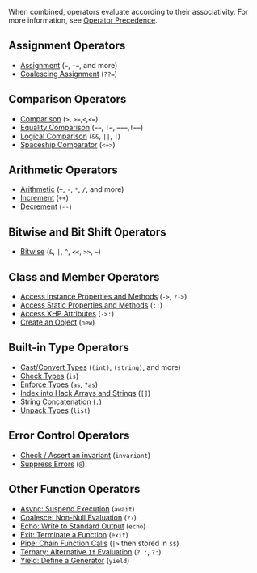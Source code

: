 When combined, operators evaluate according to their associativity. For more information, see [Operator Precedence](/hack/expressions-and-operators/operator-precedence).

## Assignment Operators
* [Assignment](/hack/expressions-and-operators/assignment) (`=`, `+=`, and more)
* [Coalescing Assignment](/hack/expressions-and-operators/coalesce#coalescing-assignment-operator) (`??=`)

## Comparison Operators
* [Comparison](/hack/expressions-and-operators/comparisons) (`>`, `>=`,`<`,`<=`)
* [Equality Comparison](/hack/expressions-and-operators/equality) (`==`, `!=`, `===`,`!==`)
* [Logical Comparison](/hack/expressions-and-operators/logical-operators) (`&&`, `||`, `!`)
* [Spaceship Comparator](/hack/expressions-and-operators/equality#the-spaceship-operator) (`<=>`)

## Arithmetic Operators
* [Arithmetic](/hack/expressions-and-operators/arithmetic) (`+`, `-`, `*`, `/`, and more)
* [Increment](/hack/expressions-and-operators/incrementing-and-decrementing) (`++`)
* [Decrement](/hack/expressions-and-operators/incrementing-and-decrementing) (`--`)

## Bitwise and Bit Shift Operators
* [Bitwise](/hack/expressions-and-operators/bitwise-operators) (`&`, `|`, `^`, `<<`, `>>`, `~`)

## Class and Member Operators
* [Access Instance Properties and Methods](/hack/expressions-and-operators/member-selection) (`->`, `?->`)
* [Access Static Properties and Methods](/hack/expressions-and-operators/scope-resolution) (`::`)
* [Access XHP Attributes](/hack/expressions-and-operators/XHP-attribute-selection) (`->:`)
* [Create an Object](/hack/expressions-and-operators/new) (`new`)

## Built-in Type Operators
* [Cast/Convert Types](/hack/expressions-and-operators/casting) (`(int)`, `(string)`, and more)
* [Check Types](/hack/expressions-and-operators/type-assertions#checking-types-with-is) (`is`)
* [Enforce Types](/hack/expressions-and-operators/type-assertions#enforcing-types-with-as-and-as) (`as`, `?as`)
* [Index into Hack Arrays and Strings](/hack/expressions-and-operators/subscript) (`[]`)
* [String Concatenation](/hack/expressions-and-operators/string-concatenation) (`.`)
* [Unpack Types](/hack/expressions-and-operators/list) (`list`)

## Error Control Operators
* [Check / Assert an invariant](/hack/expressions-and-operators/invariant) (`invariant`)
* [Suppress Errors](/hack/expressions-and-operators/error-control) (`@`)

## Other Function Operators
* [Async: Suspend Execution](/hack/expressions-and-operators/await) (`await`)
* [Coalesce: Non-Null Evaluation](/hack/expressions-and-operators/coalesce) (`??`)
* [Echo: Write to Standard Output](/hack/expressions-and-operators/echo) (`echo`)
* [Exit: Terminate a Function](/hack/expressions-and-operators/exit) (`exit`)
* [Pipe: Chain Function Calls](/hack/expressions-and-operators/pipe) (`|>` then stored in `$$`)
* [Ternary: Alternative `If` Evaluation](/hack/expressions-and-operators/ternary) (`? :`, `?:`)
* [Yield: Define a Generator](/hack/expressions-and-operators/yield) (`yield`)
